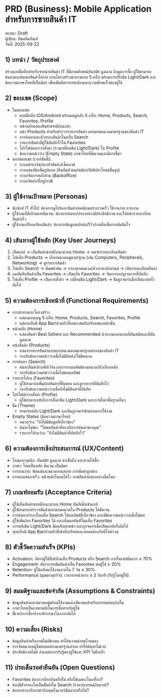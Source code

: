 # PRD (Business): Mobile Application สำหรับการขายสินค้า IT

สถานะ: Draft  
ผู้เขียน: ทีมผลิตภัณฑ์  
วันที่: 2025-09-22

## 1) บทนำ / วัตถุประสงค์
สร้างแอปมือถือสำหรับจำหน่ายสินค้า IT ที่มีภาพลักษณ์ทันสมัย ฉูดฉาด ดึงดูดการซื้อ ผู้ใช้สามารถค้นหาและค้นพบสินค้าได้ง่าย ผ่านโครงสร้างนำทางแบบ 5 แท็บ พร้อมการปรับธีม Light/Dark และข้อความภาษาไทยที่เป็นมิตร เพื่อเพิ่มอัตราการแปลงและความพึงพอใจของผู้ใช้

## 2) ขอบเขต (Scope)
- ในขอบเขต:
  - แอปมือถือ iOS/Android พร้อมเมนูหลัก 5 แท็บ: Home, Products, Search, Favorites, Profile
  - หน้าหลักแสดงสินค้าขายดี/แนะนำ
  - หน้า Products สำหรับสำรวจรายการสินค้า แยกตามหมวดมาตรฐานของสินค้า IT
  - การค้นหาและตัวกรองสินค้าในแท็บ Search
  - รายการสินค้าที่ผู้ใช้บันทึกไว้ใน Favorites
  - โปรไฟล์และการตั้งค่า (รวมเปลี่ยนธีม Light/Dark) ใน Profile
  - ข้อความหน้าว่าง (Empty State) ภาษาไทยที่ชัดเจนและมีการชี้นำ
- นอกขอบเขต (เวอร์ชันนี้):
  - ระบบชำระเงิน/ตะกร้าสินค้า/เช็คเอาต์
  - ระบบสมาชิกเต็มรูปแบบ (ยืนยันตัวตน/สมัคร/สิทธิประโยชน์ขั้นสูง)
  - ระบบจัดการหลังบ้าน (Backoffice)
  - ระบบจัดส่ง/ที่อยู่/ภาษี

## 3) ผู้ใช้งานเป้าหมาย (Personas)
- นักช้อป IT ทั่วไป: ต้องการดูโปรและสินค้ายอดนิยมอย่างรวดเร็ว ใช้งานง่าย สวยงาม
- ผู้ใช้งานที่มีเป้าหมายชัดเจน: ต้องการค้นหา/กรองอย่างมีประสิทธิภาพ และไปหน้ารายละเอียดสินค้าเร็ว
- ผู้ใช้งานเปรียบเทียบสินค้า: ต้องการข้อมูลสเปกย่อ/รีวิว/เรตติ้งเพื่อการตัดสินใจ

## 4) เส้นทางผู้ใช้หลัก (Key User Journeys)
1. เปิดแอป → เห็นสินค้าขายดี/แนะนำบน Home → กดเข้ารายละเอียดสินค้า
2. ไปแท็บ Products → เลือกหมวดหมู่มาตรฐาน (เช่น Computers, Peripherals, Networking) → ดูรายการสินค้า
3. ไปแท็บ Search → พิมพ์คำค้น → กรองตามหมวด/ช่วงราคา/แบรนด์ → เปิดรายละเอียดสินค้า
4. กดบันทึกสินค้าเป็น Favorites → เปิดแท็บ Favorites → จัดการลบ/ดูรายการที่บันทึก
5. ไปแท็บ Profile → เปิดการตั้งค่า → เปลี่ยนธีม Light/Dark → ธีมถูกจดจำเมื่อเปิดแอปครั้งถัดไป

## 5) ความต้องการเชิงหน้าที่ (Functional Requirements)
- การนำทางและโครงสร้าง
  - แสดงแถบเมนู 5 แท็บ: Home, Products, Search, Favorites, Profile
  - แต่ละแท็บมี App Bar/ส่วนหัวที่เหมาะสมกับบริบทของหน้านั้น
- หน้าหลัก (Home)
  - แสดงสินค้า Best Sellers และ Recommended ด้วยงานออกแบบที่ทันสมัยและสีสันฉูดฉาด
- หน้าสินค้า (Products)
  - แสดงรายการสินค้าแบบแบ่งหมวดตามมาตรฐานสากลของสินค้า IT
  - รองรับข้อความหน้าว่างเมื่อไม่มีสินค้า/ไม่มีหมวด
- การค้นหา (Search)
  - ค้นหาสินค้าด้วยคีย์เวิร์ด และกรองผลลัพธ์ตามหมวด/ตัวเลือกหลัก
  - รองรับข้อความหน้าว่างเมื่อไม่พบผลลัพธ์
- รายการโปรด (Favorites)
  - ผู้ใช้สามารถเพิ่ม/ลบสินค้าที่ชื่นชอบ และดูรายการที่บันทึกไว้
  - รองรับข้อความหน้าว่างเมื่อยังไม่มีสินค้าที่บันทึก
- โปรไฟล์/การตั้งค่า (Profile)
  - ผู้ใช้สามารถเข้าถึงการตั้งค่าธีม Light/Dark และการตั้งค่าพื้นฐานอื่นๆ
- ธีม (Theme)
  - สามารถสลับ Light/Dark และธีมถูกจดจำข้ามรอบการใช้งาน
- Empty States (ข้อความภาษาไทย)
  - หมวดว่าง: "ยังไม่มีข้อมูลที่เกี่ยวข้อง"
  - ค้นหาไม่พบ: "ไม่พบสินค้าที่ตรงกับการค้นหาของคุณ"
  - รายการโปรดว่าง: "ยังไม่มีสินค้าที่บันทึกไว้"

## 6) ความต้องการเชิงประสบการณ์ (UX/Content)
- โทนและบุคลิก: ทันสมัย ฉูดฉาด น่าเชื่อถือ และชวนให้ซื้อ
- ภาษา: ไทยเป็นหลัก ชัดเจน เป็นมิตร
- การอ่านง่าย: ฟ้อนต์และขนาดอ่านสบาย การตัดคำถูกต้อง
- การตอบสนองเร็ว: หน้าหลักโหลดได้ไว ภาพสินค้าแสดงอย่างลื่นไหล

## 7) เกณฑ์ยอมรับ (Acceptance Criteria)
- ผู้ใช้เห็นสินค้าขายดี/แนะนำบน Home ทันทีเมื่อเข้าแอป
- ผู้ใช้สามารถสำรวจสินค้าแยกตามหมวดใน Products ได้ชัดเจน
- การค้นหา/กรองในแท็บ Search ให้ผลลัพธ์ที่เกี่ยวข้อง และมีข้อความหน้าว่างเมื่อไม่พบ
- ผู้ใช้เพิ่ม/ลบ Favorites ได้ และเห็นผลทันทีในแท็บ Favorites
- การสลับธีม Light/Dark มีผลกับทุกหน้า และถูกจดจำเมื่อเปิดแอปครั้งถัดไป
- ทุกแท็บมี App Bar/ส่วนหัวที่เข้ากับบริบทและสอดคล้องกับดีไซน์รวม

## 8) ตัวชี้วัดความสำเร็จ (KPIs)
- Activation: อัตราผู้ใช้ที่เข้าถึงแท็บ Products หรือ Search ภายในเซสชันแรก ≥ 70%
- Engagement: อัตราการเพิ่มสินค้าเป็น Favorites ต่อผู้ใช้ ≥ 20%
- Retention: ผู้ใช้กลับมาใช้งานภายใน 7 วัน ≥ 30%
- Performance (มุมมองธุรกิจ): เวลารอหน้าแรก ≤ 2 วินาที (รับรู้โดยผู้ใช้)

## 9) สมมติฐานและข้อจำกัด (Assumptions & Constraints)
- ข้อมูลสินค้าและหมวดหมู่พร้อมใช้งานและเพียงพอสำหรับการทดสอบ/เดโม
- ภาษาไทยเป็นภาษาหลักในการสื่อสารกับผู้ใช้
- ฟีเจอร์การซื้อจริงจะพิจารณาในระยะถัดไป

## 10) ความเสี่ยง (Risks)
- ข้อมูลสินค้าหรือภาพไม่เพียงพอ ทำให้ความน่าสนใจลดลง
- การจัดหมวดหมู่ไม่สอดคล้องมาตรฐานสากล ทำให้ค้นหาไม่เจอ
- ประสิทธิภาพไม่ดี ส่งผลต่อการรับรู้ของผู้ใช้และ KPI ไม่ถึงเป้า

## 11) ประเด็นรอคำยืนยัน (Open Questions)
- Favorites ต้องการล็อกอินหรือไม่ หรือใช้เฉพาะในเครื่อง?
- ต้องมีตัวกรองใดเป็นขั้นต่ำใน Search (ราคา/แบรนด์/หมวด)?
- ต้องการรองรับภาษาอังกฤษในเวอร์ชันแรกหรือไม่?


